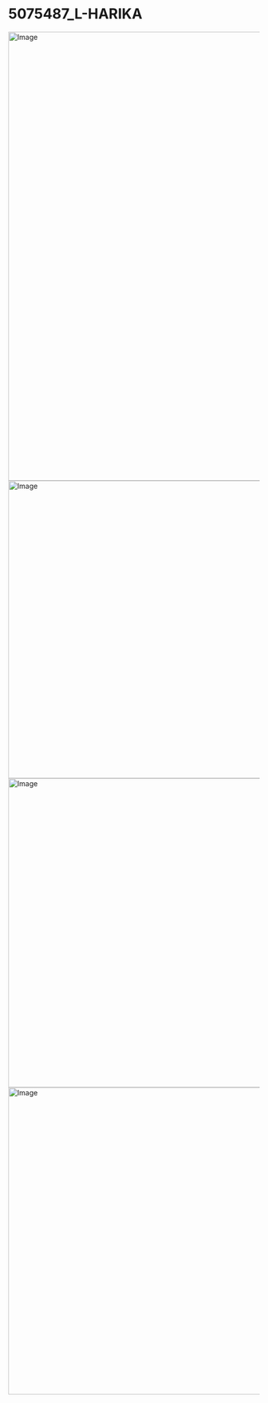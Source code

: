 # 5075487_L-HARIKA
<img width="1230" height="899" alt="Image" src="https://github.com/user-attachments/assets/3b5f3f18-dbc8-4ebe-a4f6-5a02e5661d58" />
<img width="870" height="596" alt="Image" src="https://github.com/user-attachments/assets/4d075a37-c719-4ba5-8ec7-f6c885779f4e" />
<img width="882" height="619" alt="Image" src="https://github.com/user-attachments/assets/dea647d3-b503-423e-bc6c-45ae066877c1" />
<img width="884" height="615" alt="Image" src="https://github.com/user-attachments/assets/28ee559f-87c6-450e-b88e-7456e5db951c" />


